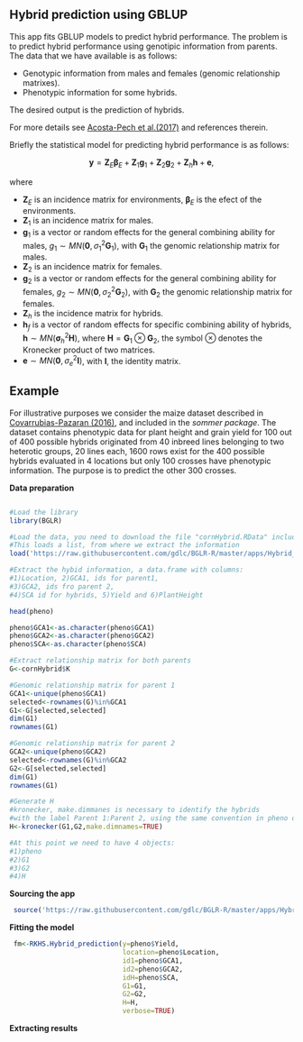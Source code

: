 ## Hybrid prediction using GBLUP

This app fits GBLUP models to predict hybrid performance. The problem is to predict hybrid performance 
using genotipic information from parents. The data that we have available is as follows:

- Genotypic information from males and females (genomic relationship matrixes).
- Phenotypic information for some hybrids.

The desired output is the prediction of hybrids.

For more details see [Acosta-Pech et al.(2017)](https://pubmed.ncbi.nlm.nih.gov/28401254/) and references therein.

Briefly the statistical model for predicting hybrid performance is as follows:

$$
\boldsymbol y = \boldsymbol Z_E \boldsymbol \beta_E + \boldsymbol Z_1 \boldsymbol g_1 + \boldsymbol Z_2 \boldsymbol g_2 + \boldsymbol Z_h \boldsymbol h + \boldsymbol e, 
$$

where 

- $\boldsymbol Z_E$ is an incidence matrix for environments, $\boldsymbol \beta_E$ is the efect of the environments.
- $\boldsymbol Z_1$ is an incidence matrix for males.
- $\boldsymbol g_1$ is a vector or random effects for the general combining ability for males, $g_1 \sim MN(\boldsymbol 0, \sigma^2_1 \boldsymbol G_1)$, with $\boldsymbol G_1$ the genomic relationship matrix for males.
- $\boldsymbol Z_2$ is an incidence matrix for females.
- $\boldsymbol g_2$ is a vector or random effects for the general combining ability for females, $g_2 \sim MN(\boldsymbol 0, \sigma^2_2 \boldsymbol G_2)$, with $\boldsymbol G_2$ the genomic relationship matrix for females.
- $\boldsymbol Z_h$ is the incidence matrix for hybrids.
- $\boldsymbol h_f$ is a vector of random effects for specific combining ability of hybrids, $\boldsymbol h \sim MN(\boldsymbol \sigma^2_h \boldsymbol H)$, where $\boldsymbol H=\boldsymbol G_1 \otimes \boldsymbol G_2$, the symbol $\otimes$ denotes the Kronecker product of two matrices.
- $\boldsymbol e \sim MN(\boldsymbol 0, \sigma^2_e \boldsymbol I)$, with $\boldsymbol I$, the identity matrix.

## Example

For illustrative purposes we consider the maize dataset described in [Covarrubias-Pazaran (2016)](https://journals.plos.org/plosone/article?id=10.1371/journal.pone.0156744), and included in the <em>sommer package</em>. The dataset contains phenotypic data for plant 
height and grain yield for 100 out of 400 possible hybrids originated from 40 inbreed lines belonging to two heterotic groups, 20 lines each,
1600 rows exist for the 400 possible hybrids evaluated in 4 locations but only 100 crosses have phenotypic information. The purpose is to
predict the other 300 crosses.

**Data preparation**

```r

#Load the library
library(BGLR)

#Load the data, you need to download the file "cornHybrid.RData" included in this app
#This loads a list, from where we extract the information
load('https://raw.githubusercontent.com/gdlc/BGLR-R/master/apps/Hybrid_prediction/cornHybrid.RData')

#Extract the hybid information, a data.frame with columns: 
#1)Location, 2)GCA1, ids for parent1, 
#3)GCA2, ids fro parent 2,
#4)SCA id for hybrids, 5)Yield and 6)PlantHeight

head(pheno)

pheno$GCA1<-as.character(pheno$GCA1)
pheno$GCA2<-as.character(pheno$GCA2)
pheno$SCA<-as.character(pheno$SCA)

#Extract relationship matrix for both parents
G<-cornHybrid$K

#Genomic relationship matrix for parent 1
GCA1<-unique(pheno$GCA1)
selected<-rownames(G)%in%GCA1
G1<-G[selected,selected]
dim(G1)
rownames(G1)

#Genomic relationship matrix for parent 2
GCA2<-unique(pheno$GCA2)
selected<-rownames(G)%in%GCA2
G2<-G[selected,selected]
dim(G1)
rownames(G1)

#Generate H
#kronecker, make.dimmanes is necessary to identify the hybrids
#with the label Parent 1:Parent 2, using the same convention in pheno data.frame
H<-kronecker(G1,G2,make.dimnames=TRUE)

#At this point we need to have 4 objects:
#1)pheno
#2)G1
#3)G2
#4)H

```

**Sourcing the app**

```r
 source('https://raw.githubusercontent.com/gdlc/BGLR-R/master/apps/Hybrid_prediction/Hybrid_prediction.R')
```

**Fitting the model**

```r
 fm<-RKHS.Hybrid_prediction(y=pheno$Yield,
                            location=pheno$Location,
                            id1=pheno$GCA1,
                            id2=pheno$GCA2,
                            idH=pheno$SCA,
                            G1=G1,
                            G2=G2,
                            H=H,
                            verbose=TRUE)
```

**Extracting results**
````

````



